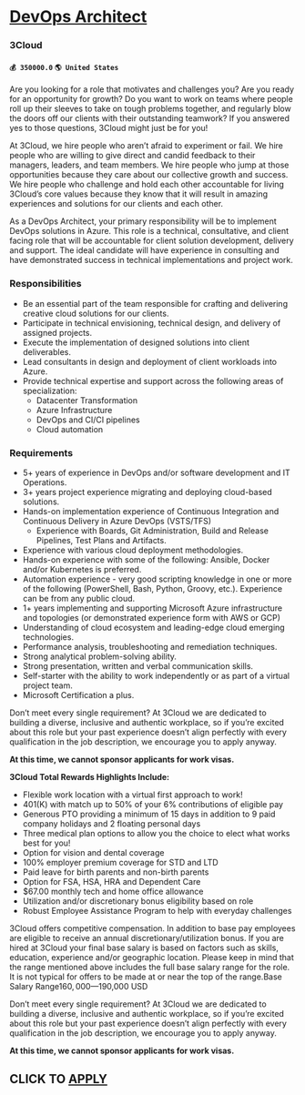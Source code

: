 # [DevOps Architect](https://www.remotewlb.com/apply/devops-architect-70836)  
### 3Cloud  
#### `💰 350000.0` `🌎 United States`  

Are you looking for a role that motivates and challenges you? Are you ready for an opportunity for growth? Do you want to work on teams where people roll up their sleeves to take on tough problems together, and regularly blow the doors off our clients with their outstanding teamwork? If you answered yes to those questions, 3Cloud might just be for you!

At 3Cloud, we hire people who aren’t afraid to experiment or fail. We hire people who are willing to give direct and candid feedback to their managers, leaders, and team members. We hire people who jump at those opportunities because they care about our collective growth and success. We hire people who challenge and hold each other accountable for living 3Cloud’s core values because they know that it will result in amazing experiences and solutions for our clients and each other.

As a DevOps Architect, your primary responsibility will be to implement DevOps solutions in Azure. This role is a technical, consultative, and client facing role that will be accountable for client solution development, delivery and support. The ideal candidate will have experience in consulting and have demonstrated success in technical implementations and project work.

### Responsibilities

  * Be an essential part of the team responsible for crafting and delivering creative cloud solutions for our clients.
  * Participate in technical envisioning, technical design, and delivery of assigned projects.
  * Execute the implementation of designed solutions into client deliverables.
  * Lead consultants in design and deployment of client workloads into Azure.
  * Provide technical expertise and support across the following areas of specialization:
    * Datacenter Transformation
    * Azure Infrastructure
    * DevOps and CI/CI pipelines
    * Cloud automation

### Requirements

  * 5+ years of experience in DevOps and/or software development and IT Operations.
  * 3+ years project experience migrating and deploying cloud-based solutions.
  * Hands-on implementation experience of Continuous Integration and Continuous Delivery in Azure DevOps (VSTS/TFS)
    * Experience with Boards, Git Administration, Build and Release Pipelines, Test Plans and Artifacts.
  * Experience with various cloud deployment methodologies.
  * Hands-on experience with some of the following: Ansible, Docker and/or Kubernetes is preferred.
  * Automation experience - very good scripting knowledge in one or more of the following (PowerShell, Bash, Python, Groovy, etc.). Experience can be from any public cloud.
  * 1+ years implementing and supporting Microsoft Azure infrastructure and topologies (or demonstrated experience form with AWS or GCP)
  * Understanding of cloud ecosystem and leading-edge cloud emerging technologies.
  * Performance analysis, troubleshooting and remediation techniques.
  * Strong analytical problem-solving ability.
  * Strong presentation, written and verbal communication skills.
  * Self-starter with the ability to work independently or as part of a virtual project team.
  * Microsoft Certification a plus.

Don’t meet every single requirement? At 3Cloud we are dedicated to building a diverse, inclusive and authentic workplace, so if you’re excited about this role but your past experience doesn’t align perfectly with every qualification in the job description, we encourage you to apply anyway.

 **At this time, we cannot sponsor applicants for work visas.**

 **3Cloud Total Rewards Highlights Include:**

  * Flexible work location with a virtual first approach to work! 
  * 401(K) with match up to 50% of your 6% contributions of eligible pay 
  * Generous PTO providing a minimum of 15 days in addition to 9 paid company holidays and 2 floating personal days 
  * Three medical plan options to allow you the choice to elect what works best for you! 
  * Option for vision and dental coverage 
  * 100% employer premium coverage for STD and LTD 
  * Paid leave for birth parents and non-birth parents 
  * Option for FSA, HSA, HRA and Dependent Care 
  * $67.00 monthly tech and home office allowance
  * Utilization and/or discretionary bonus eligibility based on role 
  * Robust Employee Assistance Program to help with everyday challenges 

3Cloud offers competitive compensation. In addition to base pay employees are eligible to receive an annual discretionary/utilization bonus. If you are hired at 3Cloud your final base salary is based on factors such as skills, education, experience and/or geographic location. Please keep in mind that the range mentioned above includes the full base salary range for the role. It is not typical for offers to be made at or near the top of the range.Base Salary Range$160,000—$190,000 USD

Don’t meet every single requirement? At 3Cloud we are dedicated to building a diverse, inclusive and authentic workplace, so if you’re excited about this role but your past experience doesn’t align perfectly with every qualification in the job description, we encourage you to apply anyway.

 **At this time, we cannot sponsor applicants for work visas.**

  
## CLICK TO [APPLY](https://www.remotewlb.com/apply/devops-architect-70836)

